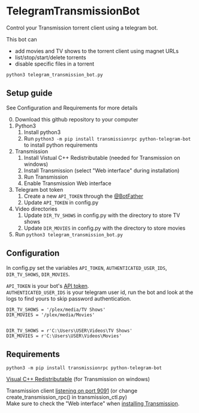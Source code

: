 # TelegramTransmissionBot
Control your Transmission torrent client using a telegram bot.  

This bot can  
- add movies and TV shows to the torrent client using magnet URLs
- list/stop/start/delete torrents
- disable specific files in a torrent

`python3 telegram_transmission_bot.py`


## Setup guide

See Configuration and Requirements for more details

0. Download this github repository to your computer  
1. Python3  
    1. Install python3  
    2. Run `python3 -m pip install transmissionrpc python-telegram-bot` to install python requirements  
2. Transmission  
    1. Install Vistual C++ Redistributable (needed for Transmission on windows)  
    2. Install Transmission (select "Web interface" during installation)  
    3. Run Transmission  
    4. Enable Transmission Web interface  
3. Telegram bot token  
    1. Create a new `API_TOKEN` through the [@BotFather](https://telegram.me/BotFather)  
    2. Update `API_TOKEN` in config.py  
4. Video directories  
    1. Update `DIR_TV_SHOWS` in config.py with the directory to store TV shows  
    2. Update `DIR_MOVIES` in config.py with the directory to store movies  
5. Run `python3 telegram_transmission_bot.py`  


## Configuration

In config.py set the variables `API_TOKEN`, `AUTHENTICATED_USER_IDS`, `DIR_TV_SHOWS`, `DIR_MOVIES`.  

`API_TOKEN` is your bot's [API token](https://core.telegram.org/bots/features#creating-a-new-bot).  
`AUTHENTICATED_USER_IDS` is your telegram user id, run the bot and look at the logs to find yours to skip password authentication.  

```python3
DIR_TV_SHOWS = '/plex/media/TV Shows'
DIR_MOVIES = '/plex/media/Movies'


DIR_TV_SHOWS = r'C:\Users\USER\Videos\TV Shows'
DIR_MOVIES = r'C:\Users\USER\Videos\Movies'
```


## Requirements
`python3 -m pip install transmissionrpc python-telegram-bot`  

[Visual C++ Redistributable](https://aka.ms/vs/17/release/vc_redist.x64.exe) (for Transmission on windows)  

Transmission client [listening on port 9091](https://github.com/transmission/transmission/blob/main/docs/Web-Interface.md) (or change create_transmission_rpc() in transmission_ctl.py)  
Make sure to check the "Web interface" when [installing Transmission](https://transmissionbt.com/download).  


